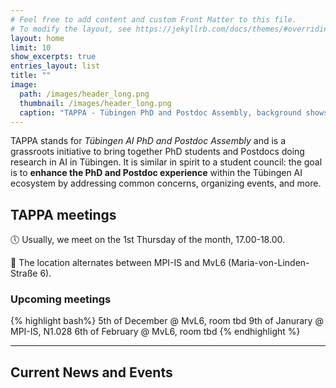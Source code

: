 ```yaml
---
# Feel free to add content and custom Front Matter to this file.
# To modify the layout, see https://jekyllrb.com/docs/themes/#overriding-theme-defaults
layout: home
limit: 10
show_excerpts: true
entries_layout: list
title: ""
image:
  path: /images/header_long.png
  thumbnail: /images/header_long.png
  caption: "TAPPA - Tübingen PhD and Postdoc Assembly, background shows a network of people."
---
```


<!-- ![](images/header.png) -->

TAPPA stands for *Tübingen AI PhD and Postdoc Assembly* and is a grassroots initiative to bring together
PhD students and Postdocs doing research in AI in Tübingen.
It is similar in spirit to a student council: the goal is to **enhance the PhD and Postdoc experience** within
the Tübingen AI ecosystem by addressing common concerns, organizing events, and more.

## TAPPA meetings

:clock5: Usually, we meet on the 1st Thursday of the month, 17.00-18.00.

:round_pushpin: The location alternates between MPI-IS and MvL6 (Maria-von-Linden-Straße 6).


### Upcoming meetings
{% highlight bash%}
5th of December @ MvL6, room tbd
9th of Janurary @ MPI-IS, N1.028
6th of February @ MvL6, room tbd
{% endhighlight %}

---

## Current News and Events
